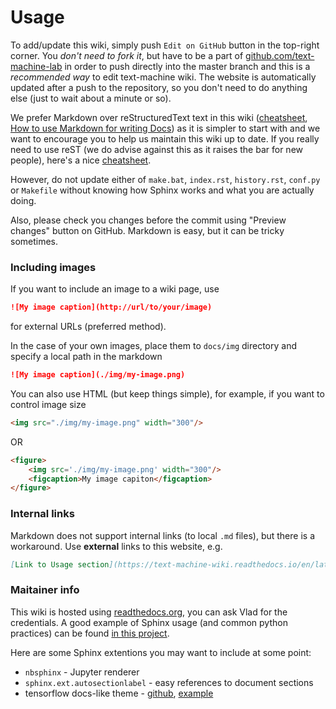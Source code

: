# Usage

To add/update this wiki, simply push `Edit on GitHub` button in the top-right corner. You *don't need to fork it*, but have to be a part of [github.com/text-machine-lab](https://github.com/text-machine-lab) in order to push directly into the master branch and this is a *recommended way* to edit text-machine wiki. The website is automatically updated after a push to the repository, so you don't need to do anything else (just to wait about a minute or so).

We prefer Markdown over reStructuredText text in this wiki ([cheatsheet](https://github.com/adam-p/markdown-here/wiki/Markdown-Cheatsheet), [How to use Markdown for writing Docs](https://docs.microsoft.com/en-us/contribute/how-to-write-use-markdown)) as it is simpler to start with and we want to encourage you to help us maintain this wiki up to date.
If you really need to use reST (we do advise against this as it raises the bar for new people), here's a nice [cheatsheet](https://github.com/ralsina/rst-cheatsheet/blob/master/rst-cheatsheet.rst).

However, do not update either of `make.bat`, `index.rst`, `history.rst`, `conf.py` or `Makefile` without knowing how Sphinx works and what you are actually doing.

Also, please check you changes before the commit using "Preview changes" button on GitHub. Markdown is easy, but it can be tricky sometimes.


### Including images

If you want to include an image to a wiki page, use

```markdown
![My image caption](http://url/to/your/image)
```

for external URLs (preferred method).

In the case of your own images, place them to `docs/img` directory and specify a local path in the markdown

```markdown
![My image caption](./img/my-image.png)
```

You can also use HTML (but keep things simple), for example, if you want to control image size

```html
<img src="./img/my-image.png" width="300"/>
```

OR

```html
<figure>
    <img src='./img/my-image.png' width="300"/>
    <figcaption>My image capiton</figcaption>
</figure>
```

### Internal links

Markdown does not support internal links (to local `.md` files), but there is a workaround. Use **external** links to this website, e.g.

```markdown
[Link to Usage section](https://text-machine-wiki.readthedocs.io/en/latest/usage.html)
```


### Maitainer info

This wiki is hosted using [readthedocs.org](https://readthedocs.org/), you can ask Vlad for the credentials. A good example of Sphinx usage (and common python practices) can be found [in this project](https://github.com/audreyr/binaryornot).


Here are some Sphinx extentions you may want to include at some point:
  * `nbsphinx` - Jupyter renderer
  * `sphinx.ext.autosectionlabel` - easy references to document sections
  * tensorflow docs-like theme - [github](github.com/PyTorchLightning/lightning_sphinx_theme), [example](https://pytorch-lightning.readthedocs.io/en/latest/)
